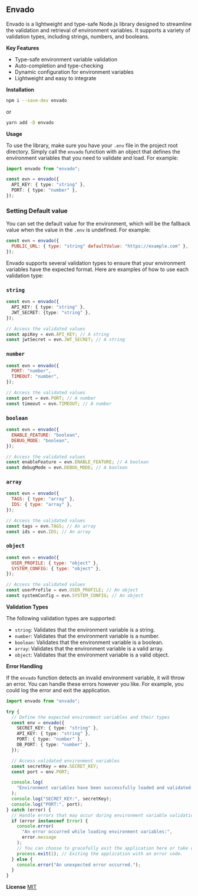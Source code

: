 ## Envado

Envado is a lightweight and type-safe Node.js library designed to streamline the validation and retrieval of environment variables. It supports a variety of validation types, including strings, numbers, and booleans.

 <!-- It also provides a convenient way to parse and validate environment variables that contain JSON, URLs, and email addresses. -->

**Key Features**

- Type-safe environment variable validation
- Auto-completion and type-checking
- Dynamic configuration for environment variables
- Lightweight and easy to integrate

**Installation**

```sh
npm i --save-dev envado
```

or

```sh
yarn add -D envado
```

**Usage**

To use the library, make sure you have your `.env` file in the project root directory. Simply call the `envado` function with an object that defines the environment variables that you need to validate and load. For example:

```ts
import envado from "envado";

const evn = envado({
  API_KEY: { type: "string" },
  PORT: { type: "number" },
});
```

### Setting Default value

You can set the default value for the environment, which will be the fallback value when the value in the `.env` is undefined. For example:

```js
const evn = envado({
  PUBLIC_URL: { type: "string" defaultValue: "https://example.com" },
});
```

Envado supports several validation types to ensure that your environment variables have the expected format. Here are examples of how to use each validation type:

### `string`

```ts
const evn = envado({
  API_KEY: { type: "string" },
  JWT_SECRET: {type: "string" },
});

// Access the validated values
const apiKey = evn.API_KEY; // A string
const jwtSecret = evn.JWT_SECRET; // A string
```

### `number`

```js
const evn = envado({
  PORT: "number",
  TIMEOUT: "number",
});

// Access the validated values
const port = evn.PORT; // A number
const timeout = evn.TIMEOUT; // A number
```

### `boolean`

```js
const evn = envado({
  ENABLE_FEATURE: "boolean",
  DEBUG_MODE: "boolean",
});

// Access the validated values
const enableFeature = evn.ENABLE_FEATURE; // A boolean
const debugMode = evn.DEBUG_MODE; // A boolean
```


### `array`

```js
const evn = envado({
  TAGS: { type: "array" },
  IDS: { type: "array" },
});

// Access the validated values
const tags = evn.TAGS; // An array
const ids = evn.IDS; // An array
```

### `object`

```js
const evn = envado({
  USER_PROFILE: { type: "object" },
  SYSTEM_CONFIG: { type: "object" },
});

// Access the validated values
const userProfile = evn.USER_PROFILE; // An object
const systemConfig = evn.SYSTEM_CONFIG; // An object
```

**Validation Types**

The following validation types are supported:

- `string`: Validates that the environment variable is a string.
- `number`: Validates that the environment variable is a number.
- `boolean`: Validates that the environment variable is a boolean.
- `array`: Validates that the environment variable is a valid array.
- `object`: Validates that the environment variable is a valid object.

**Error Handling**

If the `envado` function detects an invalid environment variable, it will throw an error. You can handle these errors however you like. For example, you could log the error and exit the application.

```ts
import envado from "envado";

try {
  // Define the expected environment variables and their types
  const env = envado({
    SECRET_KEY: { type: "string" },
    API_KEY: { type: "string" },
    PORT: { type: "number" },
    DB_PORT: { type: "number" },
  });

  // Access validated environment variables
  const secretKey = env.SECRET_KEY;
  const port = env.PORT;

  console.log(
    "Environment variables have been successfully loaded and validated:"
  );
  console.log("SECRET_KEY:", secretKey);
  console.log("PORT:", port);
} catch (error) {
  // Handle errors that may occur during environment variable validation
  if (error instanceof Error) {
    console.error(
      "An error occurred while loading environment variables:",
      error.message
    );
    // You can choose to gracefully exit the application here or take other appropriate actions.
    process.exit(1); // Exiting the application with an error code.
  } else {
    console.error("An unexpected error occurred.");
  }
}
```

**License**
[MIT](/LICENSE)

